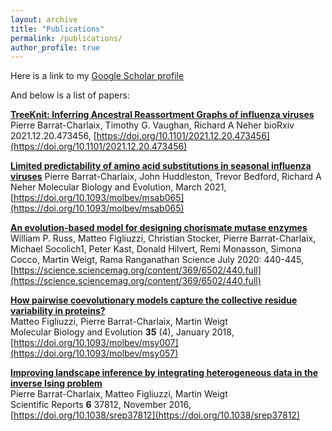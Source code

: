 ```yaml
---
layout: archive
title: "Publications"
permalink: /publications/
author_profile: true
---
```

<!-- Here is a link to my <u><a href="https://scholar.google.com/citations?user=j814XnEAAAAJ&hl">Google Scholar profile</a>.</u> -->
Here is a link to my [Google Scholar profile](https://scholar.google.com/citations?user=j814XnEAAAAJ&hl)

<!-- ## Below is a selection of publications:  -->
<!-- {% include base_path %}

{% for post in site.publications reversed %}
  {% include archive-single.html %}
{% endfor %} -->
And below is a list of papers:

__[TreeKnit: Inferring Ancestral Reassortment Graphs of influenza viruses](http://pierrebarrat.github.io/files/2021.12.20.473456v1.full.pdf)__
Pierre Barrat-Charlaix, Timothy G. Vaughan, Richard A Neher
bioRxiv 2021.12.20.473456, [https://doi.org/10.1101/2021.12.20.473456](https://doi.org/10.1101/2021.12.20.473456)

__[Limited predictability of amino acid substitutions in seasonal influenza viruses](http://pierrebarrat.github.io/files/2020.07.31.231100v1.full.pdf)__
Pierre Barrat-Charlaix, John Huddleston, Trevor Bedford, Richard A Neher
Molecular Biology and Evolution, March 2021, [https://doi.org/10.1093/molbev/msab065](https://doi.org/10.1093/molbev/msab065)

__[An evolution-based model for designing chorismate mutase enzymes](http://pierrebarrat.github.io/files/2020.04.01.020487v1.full.pdf)__
William P. Russ, Matteo Figliuzzi, Christian Stocker, Pierre Barrat-Charlaix, Michael Socolich1, Peter Kast, Donald Hilvert, Remi Monasson, Simona Cocco, Martin Weigt, Rama Ranganathan
Science July 2020: 440-445, [https://science.sciencemag.org/content/369/6502/440.full](https://science.sciencemag.org/content/369/6502/440.full)


__[How pairwise coevolutionary models capture the collective residue variability in proteins?](https://arxiv.org/abs/1801.04184)__  
Matteo Figliuzzi, Pierre Barrat-Charlaix, Martin Weigt  
Molecular Biology and Evolution __35__ (4), January 2018, [https://doi.org/10.1093/molbev/msy007](https://doi.org/10.1093/molbev/msy057)

__[Improving landscape inference by integrating heterogeneous data in the inverse Ising problem](http://pierrebarrat.github.io/files/srep37812.pdf)__  
Pierre Barrat-Charlaix, Matteo Figliuzzi, Martin Weigt  
Scientific Reports __6__ 37812, November 2016, [https://doi.org/10.1038/srep37812](https://doi.org/10.1038/srep37812)

